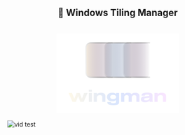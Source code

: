 <div align="center">
    <h2>🪽 Windows Tiling Manager</h2>
    <br>
    <img src="./assets/full_logo.png" width="280" alt="Wingman" />
    <br>
</div>


![vid test](https://raw.githubusercontent.com/7hebel/wingman/refs/heads/main/assets/showcase-vid/blur_usage.webp)